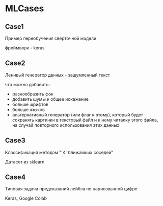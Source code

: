 # MLCases

## Case1
Пример переобучения сверточной модели

фреймворк - keras

## Case2
Ленивый генератор данных - зашумленный текст

что можно добавить:
* разнообразить фон
* добавить шумы и общее искажение
* больше шрифтов
* больше языков
* альтернативный генератор (или флаг к этому), который будет сохранять картинки в текстовый файл и к нему читалку этого файла, на случай повторного использования этих данных

## Case3
Классификация методом "'К' ближайших соседей"

Датасет из sklearn

## Case4
Типовая задача предсказаний лейбла по нарисованной цифре

Keras, Google Colab
